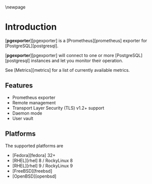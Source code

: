 \newpage

# Introduction

[**pgexporter**][pgexporter] is a [Prometheus][prometheus] exporter for [PostgreSQL][postgresql].

[**pgexporter**][pgexporter] will connect to one or more [PostgreSQL][postgresql] instances and let you monitor
their operation.

See [Metrics][metrics] for a list of currently available metrics.

## Features

* Prometheus exporter
* Remote management
* Transport Layer Security (TLS) v1.2+ support
* Daemon mode
* User vault

## Platforms

The supported platforms are

* [Fedora][fedora] 32+
* [RHEL][rhel] 8 / RockyLinux 8
* [RHEL][rhel] 9 / RockyLinux 9
* [FreeBSD][freebsd]
* [OpenBSD][openbsd]
